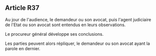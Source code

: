 Article R37
----
Au jour de l'audience, le demandeur ou son avocat, puis l'agent judiciaire de
l'Etat ou son avocat sont entendus en leurs observations.

Le procureur général développe ses conclusions.

Les parties peuvent alors répliquer, le demandeur ou son avocat ayant la parole
en dernier.
